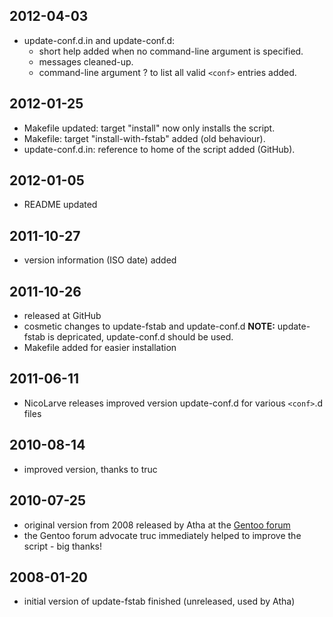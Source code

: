 ## 2012-04-03
* update-conf.d.in and update-conf.d:
  * short help added when no command-line argument is specified.
  * messages cleaned-up.
  * command-line argument ? to list all valid `<conf>` entries added.

## 2012-01-25
* Makefile updated: target "install" now only installs the script.
* Makefile: target "install-with-fstab" added (old behaviour).
* update-conf.d.in: reference to home of the script added (GitHub).

## 2012-01-05
* README updated

## 2011-10-27
* version information (ISO date) added

## 2011-10-26
* released at GitHub
* cosmetic changes to update-fstab and update-conf.d 
  **NOTE:** update-fstab is depricated, update-conf.d should be used.
* Makefile added for easier installation

## 2011-06-11
* NicoLarve releases improved version update-conf.d for various `<conf>`.d files

## 2010-08-14
* improved version, thanks to truc

## 2010-07-25
* original version from 2008 released by Atha at the
  [Gentoo forum](http://forums.gentoo.org/viewtopic.php?p=6364143)
* the Gentoo forum advocate truc immediately helped to improve the script - big
  thanks!

## 2008-01-20
* initial version of update-fstab finished (unreleased, used by Atha)
